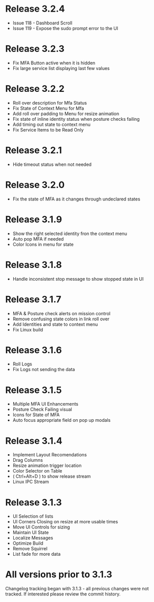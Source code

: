 # Release 3.2.4
* Issue 118 - Dashboard Scroll
* Issue 119 - Expose the sudo prompt error to the UI

# Release 3.2.3
* Fix MFA Button active when it is hidden
* Fix large service list displaying last few values

# Release 3.2.2
* Roll over description for Mfa Status
* Fix State of Context Menu for Mfa
* Add roll over padding to Menu for resize animation
* Fix state of inline identity status when posture checks failing
* Add timing out state to context menu
* Fix Service Items to be Read Only

# Release 3.2.1
* Hide timeout status when not needed

# Release 3.2.0
* Fix the state of MFA as it changes through undeclared states

# Release 3.1.9
* Show the right selected identity fron the context menu
* Auto pop MFA if needed
* Color Icons in menu for state

# Release 3.1.8
* Handle inconsistent stop message to show stopped state in UI

# Release 3.1.7
* MFA & Posture check alerts on mission control
* Remove confusing state colors in link roll over
* Add Identities and state to context menu
* Fix Linux build

# Release 3.1.6
* Roll Logs
* Fix Logs not sending the data

# Release 3.1.5
* Multiple MFA UI Enhancements
* Posture Check Failing visual
* Icons for State of MFA
* Auto focus appropriate field on pop up modals

# Release 3.1.4
* Implement Layout Recomendations
* Drag Columns
* Resize animation trigger location
* Color Selector on Table
* ( Ctrl+Alt+D ) to show release stream
* Linux IPC Stream

# Release 3.1.3
* UI Selection of lists
* UI Corners Closing on resize at more usable times
* Move UI Controls for sizing
* Maintain UI State
* Localize Messages
* Optimize Build
* Remove Squirrel
* List fade for more data

# All versions prior to 3.1.3

Changelog tracking began with 3.1.3 - all previous changes were not tracked. If interested please
review the commit history.
